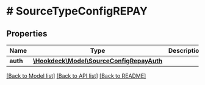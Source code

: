 # # SourceTypeConfigREPAY

## Properties

Name | Type | Description | Notes
------------ | ------------- | ------------- | -------------
**auth** | [**\Hookdeck\Model\SourceConfigRepayAuth**](SourceConfigRepayAuth.md) |  | [optional]

[[Back to Model list]](../../README.md#models) [[Back to API list]](../../README.md#endpoints) [[Back to README]](../../README.md)

